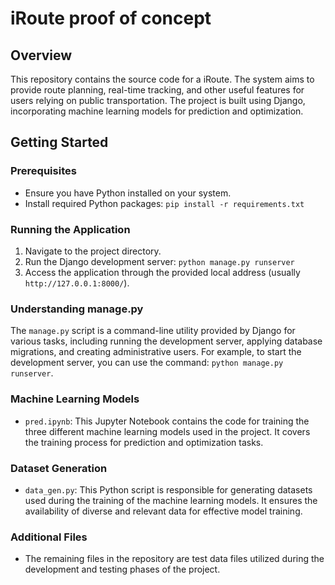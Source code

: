 # iRoute proof of concept

## Overview
This repository contains the source code for a iRoute. The system aims to provide route planning, real-time tracking, and other useful features for users relying on public transportation. The project is built using Django, incorporating machine learning models for prediction and optimization.

## Getting Started

### Prerequisites
- Ensure you have Python installed on your system.
- Install required Python packages: `pip install -r requirements.txt`

### Running the Application
1. Navigate to the project directory.
2. Run the Django development server: `python manage.py runserver`
3. Access the application through the provided local address (usually `http://127.0.0.1:8000/`).

### Understanding manage.py
The `manage.py` script is a command-line utility provided by Django for various tasks, including running the development server, applying database migrations, and creating administrative users. For example, to start the development server, you can use the command: `python manage.py runserver`.

### Machine Learning Models
- `pred.ipynb`: This Jupyter Notebook contains the code for training the three different machine learning models used in the project. It covers the training process for prediction and optimization tasks.

### Dataset Generation
- `data_gen.py`: This Python script is responsible for generating datasets used during the training of the machine learning models. It ensures the availability of diverse and relevant data for effective model training.

### Additional Files
- The remaining files in the repository are test data files utilized during the development and testing phases of the project.

